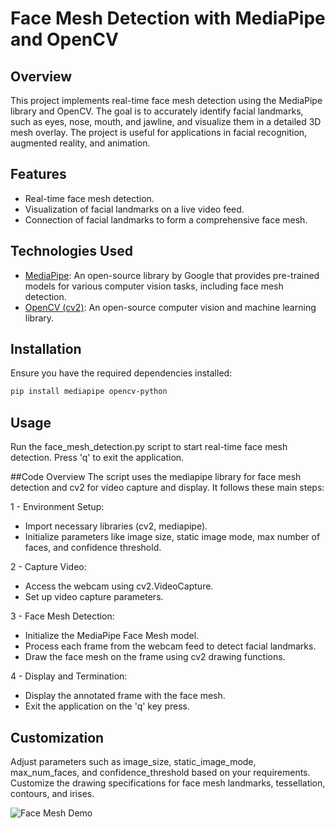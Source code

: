 # Face Mesh Detection with MediaPipe and OpenCV

## Overview

This project implements real-time face mesh detection using the MediaPipe library and OpenCV. The goal is to accurately identify facial landmarks, such as eyes, nose, mouth, and jawline, and visualize them in a detailed 3D mesh overlay. The project is useful for applications in facial recognition, augmented reality, and animation.

## Features

- Real-time face mesh detection.
- Visualization of facial landmarks on a live video feed.
- Connection of facial landmarks to form a comprehensive face mesh.

## Technologies Used

- [MediaPipe](https://mediapipe.dev/): An open-source library by Google that provides pre-trained models for various computer vision tasks, including face mesh detection.
- [OpenCV (cv2)](https://opencv.org/): An open-source computer vision and machine learning library.

## Installation

Ensure you have the required dependencies installed:

```bash
pip install mediapipe opencv-python
```

## Usage

Run the face_mesh_detection.py script to start real-time face mesh detection.
Press 'q' to exit the application.

##Code Overview
The script uses the mediapipe library for face mesh detection and cv2 for video capture and display. It follows these main steps:

1 - Environment Setup:

- Import necessary libraries (cv2, mediapipe).
- Initialize parameters like image size, static image mode, max number of faces, and confidence threshold.

2 - Capture Video:

- Access the webcam using cv2.VideoCapture.
- Set up video capture parameters.

3 - Face Mesh Detection:

- Initialize the MediaPipe Face Mesh model.
- Process each frame from the webcam feed to detect facial landmarks.
- Draw the face mesh on the frame using cv2 drawing functions.

4 - Display and Termination:

- Display the annotated frame with the face mesh.
- Exit the application on the 'q' key press.

## Customization
Adjust parameters such as image_size, static_image_mode, max_num_faces, and confidence_threshold based on your requirements.
Customize the drawing specifications for face mesh landmarks, tessellation, contours, and irises.

![Face Mesh Demo]([https://example.com/path/to/your/demo.gif](https://github.com/badrnasher/face-mesh-algorithm/blob/main/face_mesh.gif)https://github.com/badrnasher/face-mesh-algorithm/blob/main/face_mesh.gif)

